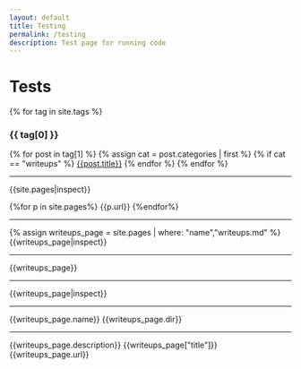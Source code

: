 ```yaml
---
layout: default
title: Testing
permalink: /testing
description: Test page for running code
---
```


# Tests

{% for tag in site.tags %}
### {{ tag[0] }}
{% for post in tag[1] %}
  {% assign cat = post.categories | first %}
  {% if cat == "writeups" %}
  [{{post.title}}]({{post.url}})
{% endfor %}
{% endfor %}

---
{{site.pages|inspect}}

{%for p in site.pages%}
{{p.url}}
{%endfor%}

---
{% assign writeups_page = site.pages | where: "name","writeups.md" %}
{{writeups_page|inspect}}

---
{{writeups_page}}

---
{{writeups_page|inspect}}

---
{{writeups_page.name}}
{{writeups_page.dir}}

---
{{writeups_page.description}}
{{writeups_page["title"]}}
{{writeups_page.url}}
